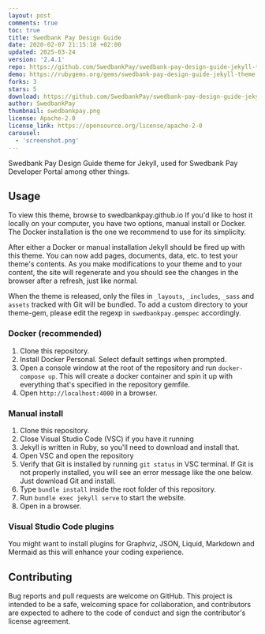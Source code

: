 ```yaml
---
layout: post
comments: true
toc: true
title: Swedbank Pay Design Guide
date: 2020-02-07 21:15:18 +02:00
updated: 2025-03-24
version: '2.4.1'
repo: https://github.com/SwedbankPay/swedbank-pay-design-guide-jekyll-theme/
demo: https://rubygems.org/gems/swedbank-pay-design-guide-jekyll-theme
forks: 3
stars: 5
download: https://github.com/SwedbankPay/swedbank-pay-design-guide-jekyll-theme/archive/refs/tags/2.4.1.zip
author: SwedbankPay
thumbnail: swedbankpay.png
license: Apache-2.0
license_link: https://opensource.org/license/apache-2-0
carousel:
  - 'screenshot.png'
---
```


Swedbank Pay Design Guide theme for Jekyll, used for Swedbank Pay Developer Portal among other things.

## Usage

To view this theme, browse to swedbankpay.github.io If you'd like to host it locally on your computer, you have two options, manual install or Docker.
The Docker installation is the one we recommend to use for its simplicity.

After either a Docker or manual installation Jekyll should be fired up with this theme. You can now add pages, documents, data, etc. to test your theme's contents. As you make modifications to your theme and to your content, the site will regenerate and you should see the changes in the browser after a refresh, just like normal.

When the theme is released, only the files in `_layouts`, `_includes`, `_sass` and `assets` tracked with Git will be bundled. To add a custom directory to your theme-gem, please edit the regexp in `swedbankpay.gemspec` accordingly.

### Docker (recommended)

1. Clone this repository.
2. Install Docker Personal. Select default settings when prompted.
3. Open a console window at the root of the repository and run `docker-compose up`. This will create a docker container and spin it up with everything that's specified in the repository gemfile.
4. Open `http://localhost:4000` in a browser.

### Manual install

1. Clone this repository.
2. Close Visual Studio Code (VSC) if you have it running
3. Jekyll is written in Ruby, so you'll need to download and install that.
4. Open VSC and open the repository
5. Verify that Git is installed by running `git status` in VSC terminal. If Git is not properly installed, you will see an error message like the one below. Just download Git and install.
6. Type `bundle install` inside the root folder of this repository.
7. Run `bundle exec jekyll serve` to start the website.
8. Open in a browser.

### Visual Studio Code plugins

You might want to install plugins for Graphviz, JSON, Liquid, Markdown and Mermaid as this will enhance your coding experience.

## Contributing

Bug reports and pull requests are welcome on GitHub. This project is intended to be a safe, welcoming space for collaboration, and contributors are expected to adhere to the code of conduct and sign the contributor's license agreement.
